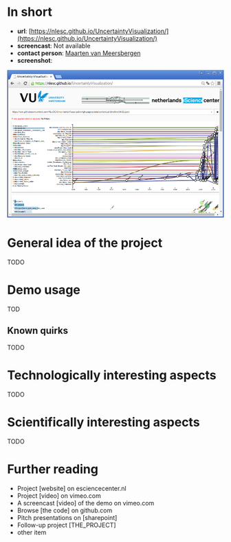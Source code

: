 # In short

- **url**: [https://nlesc.github.io/UncertaintyVisualization/](https://nlesc.github.io/UncertaintyVisualization/)
- **screencast**: Not available
- **contact person**: [Maarten van Meersbergen](https://www.esciencecenter.nl/profile/maarten-van-meersbergen-msc)
- **screenshot**: 
 
![screenshot](/demos/uncertainty-visualization/screencapture-demo-uncertainty-visualization.png "Uncertainty Visualization demo screenshot")

# General idea of the project

TODO

# Demo usage

TOD

## Known quirks

TODO

# Technologically interesting aspects

TODO

# Scientifically interesting aspects

TODO

# Further reading

- Project [website] on esciencecenter.nl
- Project [video] on vimeo.com
- A screencast [video] of the demo on vimeo.com
- Browse [the code] on github.com
- Pitch presentations on [sharepoint]
- Follow-up project [THE_PROJECT]
- other item






